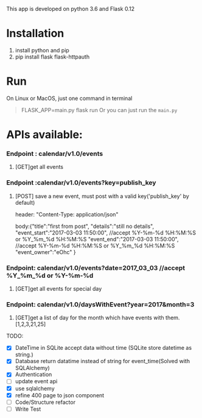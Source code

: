 This app is developed on python 3.6 and Flask 0.12

Installation
============
1. install python and pip 
2. pip install flask flask-httpauth

Run
=========
On Linux or MacOS, just one command in terminal
>FLASK_APP=main.py flask run
Or you can just run the `main.py` 

APIs available:
=======
### Endpoint : calendar/v1.0/events 
 1. [GET]get all events
 
### Endpoint :calendar/v1.0/events?key=publish_key 
1. [POST] save a new event, must post with a valid key('publish_key' by default) 
            
    
    header: "Content-Type: application/json"
    
    body:{"title":"first from post",
            "details":"still no details",
            "event_start":"2017-03-03 11:50:00", //accept %Y-%m-%d %H:%M:%S  or %Y_%m_%d %H:%M:%S
            "event_end":"2017-03-03 11:50:00", //accept %Y-%m-%d %H:%M:%S  or %Y_%m_%d %H:%M:%S
            "event_owner":"eOhc"
        }
    
 
### Endpoint: calendar/v1.0/events?date=2017_03_03    //accept %Y_%m_%d or %Y-%m-%d
 1. [GET]get all events for special day
 
 ### Endpoint: calendar/v1.0/daysWithEvent?year=2017&month=3
 1. [GET]get a list of day for the month which have events with them. [1,2,3,21,25]


TODO:
- [x] DateTime in SQLite accept data without time (SQLite store datetime as string.)
- [x] Database return datatime instead of string for event_time(Solved with SQLAlchemy) 
- [x] Authentication 
- [ ] update event api
- [x] use sqlalchemy 
- [x] refine 400 page to json component
- [ ] Code/Structure refactor
- [ ] Write Test